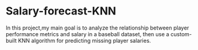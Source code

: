 # Salary-forecast-KNN
In this project,my main goal is to analyze the relationship between player performance metrics and salary in a baseball dataset, then use a custom-built KNN algorithm for predicting missing player salaries.
